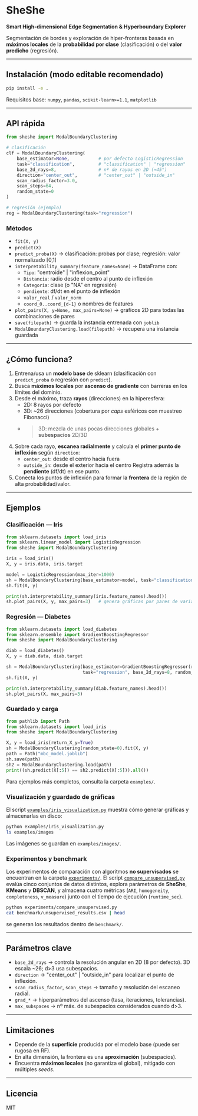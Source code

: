 # SheShe  
**Smart High-dimensional Edge Segmentation & Hyperboundary Explorer**

Segmentación de bordes y exploración de hiper-fronteras basada en **máximos locales** de
la **probabilidad por clase** (clasificación) o del **valor predicho** (regresión).

---

## Instalación (modo editable recomendado)

```bash
pip install -e .
```

Requisitos base: `numpy`, `pandas`, `scikit-learn>=1.1`, `matplotlib`

---

## API rápida

```python
from sheshe import ModalBoundaryClustering

# clasificación
clf = ModalBoundaryClustering(
    base_estimator=None,           # por defecto LogisticRegression
    task="classification",         # "classification" | "regression"
    base_2d_rays=8,                # nº de rayos en 2D (≈45°)
    direction="center_out",        # "center_out" | "outside_in"
    scan_radius_factor=3.0,
    scan_steps=64,
    random_state=0
)

# regresión (ejemplo)
reg = ModalBoundaryClustering(task="regression")
```

### Métodos
- `fit(X, y)`
- `predict(X)`
- `predict_proba(X)`  → clasificación: probas por clase; regresión: valor normalizado [0,1]
- `interpretability_summary(feature_names=None)` → DataFrame con:
  - `Tipo`: "centroide" | "inflexion_point"
  - `Distancia`: radio desde el centro al punto de inflexión
  - `Categoria`: clase (o "NA" en regresión)
  - `pendiente`: df/dt en el punto de inflexión
  - `valor_real` / `valor_norm`
  - `coord_0..coord_{d-1}` o nombres de features
- `plot_pairs(X, y=None, max_pairs=None)` → gráficos 2D para todas las combinaciones de pares
- `save(filepath)` → guarda la instancia entrenada con `joblib`
- `ModalBoundaryClustering.load(filepath)` → recupera una instancia guardada

---

## ¿Cómo funciona?
1. Entrena/usa un **modelo base** de sklearn (clasificación con `predict_proba` o regresión con `predict`).
2. Busca **máximos locales** por **ascenso de gradiente** con barreras en los límites del dominio.
3. Desde el máximo, traza **rayos** (direcciones) en la hiperesfera:
   - 2D: 8 rayos por defecto
   - 3D: ~26 direcciones (cobertura por *caps* esféricos con muestreo Fibonacci)
   - >3D: mezcla de unas pocas direcciones globales + **subespacios** 2D/3D
4. Sobre cada rayo, **escanea radialmente** y calcula el **primer punto de inflexión** según `direction`:
   - `center_out`: desde el centro hacia fuera
   - `outside_in`: desde el exterior hacia el centro
   Registra además la **pendiente** (df/dt) en ese punto.
5. Conecta los puntos de inflexión para formar la **frontera** de la región de alta probabilidad/valor.

---

## Ejemplos

### Clasificación — Iris
```python
from sklearn.datasets import load_iris
from sklearn.linear_model import LogisticRegression
from sheshe import ModalBoundaryClustering

iris = load_iris()
X, y = iris.data, iris.target

model = LogisticRegression(max_iter=1000)
sh = ModalBoundaryClustering(base_estimator=model, task="classification", base_2d_rays=8, random_state=0)
sh.fit(X, y)

print(sh.interpretability_summary(iris.feature_names).head())
sh.plot_pairs(X, y, max_pairs=3)   # genera gráficas por pares de variables
```

### Regresión — Diabetes
```python
from sklearn.datasets import load_diabetes
from sklearn.ensemble import GradientBoostingRegressor
from sheshe import ModalBoundaryClustering

diab = load_diabetes()
X, y = diab.data, diab.target

sh = ModalBoundaryClustering(base_estimator=GradientBoostingRegressor(random_state=0),
                             task="regression", base_2d_rays=8, random_state=0)
sh.fit(X, y)

print(sh.interpretability_summary(diab.feature_names).head())
sh.plot_pairs(X, max_pairs=3)
```

### Guardado y carga
```python
from pathlib import Path
from sklearn.datasets import load_iris
from sheshe import ModalBoundaryClustering

X, y = load_iris(return_X_y=True)
sh = ModalBoundaryClustering(random_state=0).fit(X, y)
path = Path("mbc_model.joblib")
sh.save(path)
sh2 = ModalBoundaryClustering.load(path)
print((sh.predict(X[:5]) == sh2.predict(X[:5])).all())
```

Para ejemplos más completos, consulta la carpeta `examples/`.

### Visualización y guardado de gráficas

El script [`examples/iris_visualization.py`](examples/iris_visualization.py) muestra
cómo generar gráficas y almacenarlas en disco:

```bash
python examples/iris_visualization.py
ls examples/images
```

Las imágenes se guardan en `examples/images/`.

### Experimentos y benchmark

Los experimentos de comparación con algoritmos **no supervisados** se encuentran
en la carpeta [`experiments/`](experiments/). El script
[`compare_unsupervised.py`](experiments/compare_unsupervised.py) evalúa cinco
conjuntos de datos distintos, explora parámetros de **SheShe**, **KMeans** y
**DBSCAN**, y almacena cuatro métricas (`ARI`, `homogeneity`, `completeness`,
`v_measure`) junto con el tiempo de ejecución (`runtime_sec`).

```bash
python experiments/compare_unsupervised.py
cat benchmark/unsupervised_results.csv | head
```

se generan los resultados dentro de `benchmark/`.

---

## Parámetros clave
- `base_2d_rays` → controla la resolución angular en 2D (8 por defecto). 3D escala ~26; d>3 usa subespacios.
- `direction` → "center_out" | "outside_in" para localizar el punto de inflexión.
- `scan_radius_factor`, `scan_steps` → tamaño y resolución del escaneo radial.
- `grad_*` → hiperparámetros del ascenso (tasa, iteraciones, tolerancias).
- `max_subspaces` → nº máx. de subespacios considerados cuando d>3.

---

## Limitaciones
- Depende de la **superficie** producida por el modelo base (puede ser rugosa en RF).
- En alta dimensión, la frontera es una **aproximación** (subespacios).
- Encuentra **máximos locales** (no garantiza el global), mitigado con múltiples *seeds*.

---

## Licencia
MIT
